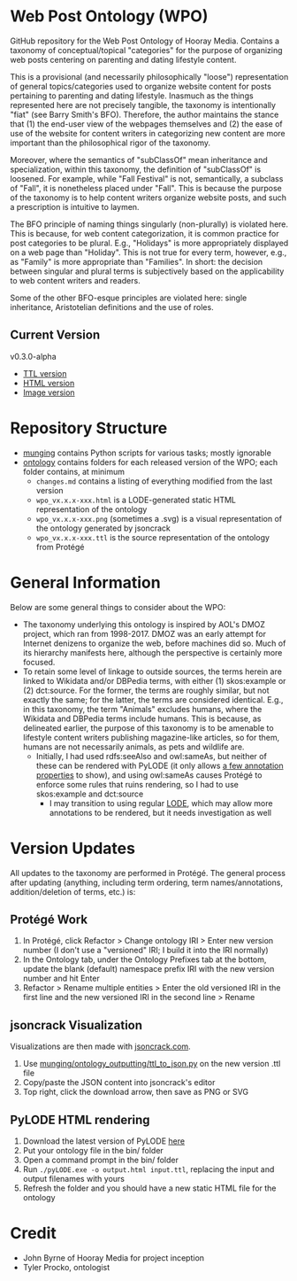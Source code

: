 
# Web Post Ontology (WPO)
GitHub repository for the Web Post Ontology of Hooray Media. Contains a taxonomy of conceptual/topical "categories" for the purpose of organizing web posts centering on parenting and dating lifestyle content.

This is a provisional (and necessarily philosophically "loose") representation of general topics/categories used to organize website content for posts pertaining to parenting and dating lifestyle. Inasmuch as the things represented here are not precisely tangible, the taxonomy is intentionally "fiat" (see Barry Smith's BFO). Therefore, the author maintains the stance that (1) the end-user view of the webpages themselves and (2) the ease of use of the website for content writers in categorizing new content are more important than the philosophical rigor of the taxonomy.

Moreover, where the semantics of "subClassOf" mean inheritance and specialization, within this taxonomy, the definition of "subClassOf" is loosened. For example, while "Fall Festival" is not, semantically, a subclass of "Fall", it is nonetheless placed under "Fall". This is because the purpose of the taxonomy is to help content writers organize website posts, and such a prescription is intuitive to laymen.

The BFO principle of naming things singularly (non-plurally) is violated here. This is because, for web content categorization, it is common practice for post categories to be plural. E.g., "Holidays" is more appropriately displayed on a web page than "Holiday". This is not true for every term, however, e.g., as "Family" is more appropriate than "Families". In short: the decision between singular and plural terms is subjectively based on the applicability to web content writers and readers.

Some of the other BFO-esque principles are violated here: single inheritance, Aristotelian definitions and the use of roles.

## Current Version
v0.3.0-alpha
* [TTL version](ontology/v0.3.0-alpha/wpo_v0.3.0-alpha.ttl)
* [HTML version](ontology/v0.3.0-alpha/wpo_v0.3.0-alpha.html)
* [Image version](ontology/v0.3.0-alpha/wpo_v0.3.0-alpha.png)

# Repository Structure
* [munging](munging/) contains Python scripts for various tasks; mostly ignorable
* [ontology](ontology/) contains folders for each released version of the WPO; each folder contains, at minimum
  * ```changes.md``` contains a listing of everything modified from the last version
  * ```wpo_vx.x.x-xxx.html``` is a LODE-generated static HTML representation of the ontology
  * ```wpo_vx.x.x-xxx.png``` (sometimes a .svg) is a visual representation of the ontology generated by jsoncrack
  * ```wpo_vx.x.x-xxx.ttl``` is the source representation of the ontology from Protégé  

# General Information
Below are some general things to consider about the WPO:

* The taxonomy underlying this ontology is inspired by AOL's DMOZ project, which ran from 1998-2017. DMOZ was an early attempt for Internet denizens to organize the web, before machines did so. Much of its hierarchy manifests here, although the perspective is certainly more focused.
* To retain some level of linkage to outside sources, the terms herein are linked to Wikidata and/or DBPedia terms, with either (1) skos:example or (2) dct:source. For the former, the terms are roughly similar, but not exactly the same; for the latter, the terms are considered identical. E.g., in this taxonomy, the term "Animals" excludes humans, where the Wikidata and DBPedia terms include humans. This is because, as delineated earlier, the purpose of this taxonomy is to be amenable to lifestyle content writers publishing magazine-like articles, so for them, humans are not necessarily animals, as pets and wildlife are.
  * Initially, I had used rdfs:seeAlso and owl:sameAs, but neither of these can be rendered with PyLODE (it only allows [a few annotation properties](https://github.com/RDFLib/pyLODE/blob/master/pylode/rdf_elements.py) to show), and using owl:sameAs causes Protégé to enforce some rules that ruins rendering, so I had to use skos:example and dct:source
    * I may transition to using regular [LODE](https://essepuntato.it/lode/), which may allow more annotations to be rendered, but it needs investigation as well

# Version Updates
All updates to the taxonomy are performed in Protégé. The general process after updating (anything, including term ordering, term names/annotations, addition/deletion of terms, etc.) is:

## Protégé Work
1. In Protégé, click Refactor > Change ontology IRI > Enter new version number (I don't use a "versioned" IRI; I build it into the IRI normally)
2. In the Ontology tab, under the Ontology Prefixes tab at the bottom, update the blank (default) namespace prefix IRI with the new version number and hit Enter
3. Refactor > Rename multiple entities > Enter the old versioned IRI in the first line and the new versioned IRI in the second line > Rename

## jsoncrack Visualization
Visualizations are then made with [jsoncrack.com](jsoncrack.com).

1. Use [munging/ontology_outputting/ttl_to_json.py](munging/ontology_outputting/ttl_to_json.py) on the new version .ttl file
2. Copy/paste the JSON content into jsoncrack's editor
3. Top right, click the download arrow, then save as PNG or SVG

## PyLODE HTML rendering
1. Download the latest version of PyLODE [here](https://github.com/RDFLib/pyLODE)
2. Put your ontology file in the bin/ folder
3. Open a command prompt in the bin/ folder
4. Run ```./pyLODE.exe -o output.html input.ttl```, replacing the input and output filenames with yours
5. Refresh the folder and you should have a new static HTML file for the ontology

# Credit
* John Byrne of Hooray Media for project inception
* Tyler Procko, ontologist